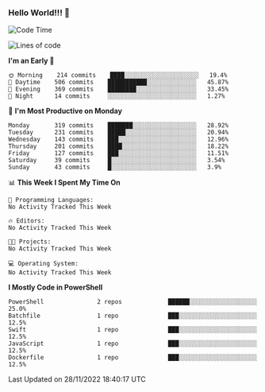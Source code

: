 ### Hello World!!! 👋

<!--
**kekotek/kekotek** is a ✨ _special_ ✨ repository because its `README.md` (this file) appears on your GitHub profile.

Here are some ideas to get you started:

- 🔭 I’m currently working on ...
- 🌱 I’m currently learning ...
- 👯 I’m looking to collaborate on ...
- 🤔 I’m looking for help with ...
- 💬 Ask me about ...
- 📫 How to reach me: ...
- 😄 Pronouns: ...
- ⚡ Fun fact: ...
-->

<!--START_SECTION:waka-->
![Code Time](http://img.shields.io/badge/Code%20Time-361%20hrs%2013%20mins-blue)

![Lines of code](https://img.shields.io/badge/From%20Hello%20World%20I%27ve%20Written-20%20Thousand%20lines%20of%20code-blue)

**I'm an Early 🐤** 

```text
🌞 Morning    214 commits    ████░░░░░░░░░░░░░░░░░░░░░   19.4% 
🌆 Daytime    506 commits    ███████████░░░░░░░░░░░░░░   45.87% 
🌃 Evening    369 commits    ████████░░░░░░░░░░░░░░░░░   33.45% 
🌙 Night      14 commits     ░░░░░░░░░░░░░░░░░░░░░░░░░   1.27%

```
📅 **I'm Most Productive on Monday** 

```text
Monday       319 commits    ███████░░░░░░░░░░░░░░░░░░   28.92% 
Tuesday      231 commits    █████░░░░░░░░░░░░░░░░░░░░   20.94% 
Wednesday    143 commits    ███░░░░░░░░░░░░░░░░░░░░░░   12.96% 
Thursday     201 commits    ████░░░░░░░░░░░░░░░░░░░░░   18.22% 
Friday       127 commits    ███░░░░░░░░░░░░░░░░░░░░░░   11.51% 
Saturday     39 commits     █░░░░░░░░░░░░░░░░░░░░░░░░   3.54% 
Sunday       43 commits     █░░░░░░░░░░░░░░░░░░░░░░░░   3.9%

```


📊 **This Week I Spent My Time On** 

```text
💬 Programming Languages: 
No Activity Tracked This Week

🔥 Editors: 
No Activity Tracked This Week

🐱‍💻 Projects: 
No Activity Tracked This Week

💻 Operating System: 
No Activity Tracked This Week

```

**I Mostly Code in PowerShell** 

```text
PowerShell               2 repos             ██████░░░░░░░░░░░░░░░░░░░   25.0% 
Batchfile                1 repo              ███░░░░░░░░░░░░░░░░░░░░░░   12.5% 
Swift                    1 repo              ███░░░░░░░░░░░░░░░░░░░░░░   12.5% 
JavaScript               1 repo              ███░░░░░░░░░░░░░░░░░░░░░░   12.5% 
Dockerfile               1 repo              ███░░░░░░░░░░░░░░░░░░░░░░   12.5%

```



 Last Updated on 28/11/2022 18:40:17 UTC
<!--END_SECTION:waka-->

